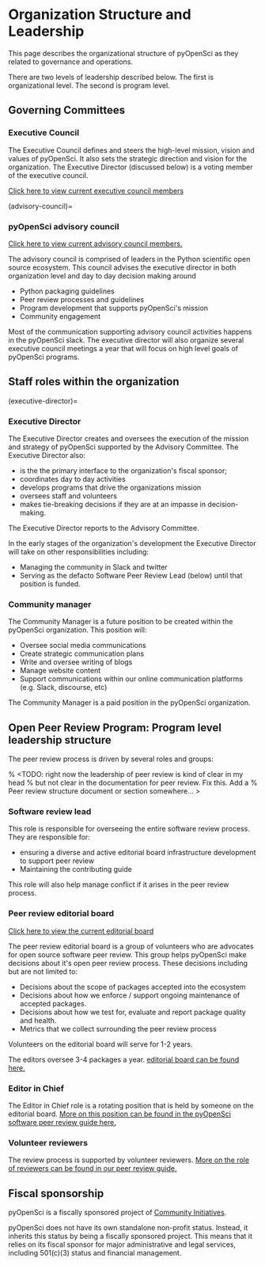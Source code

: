 # Organization Structure and Leadership

This page describes the organizational structure of pyOpenSci as they
related to governance and operations.

There are two levels of leadership described below.
The first is organizational level. The second is program level.

## Governing Committees

### Executive Council

The Executive Council defines and steers the high-level
mission, vision and values of pyOpenSci. It also sets the strategic direction and vision for the organization.
The Executive Director (discussed below) is a voting member of the executive council.

[Click here to view current executive council members](https://www.pyopensci.org/our-community/#executive-council--leadership)

(advisory-council)=
### pyOpenSci advisory council

[Click here to view current advisory council members.](https://www.pyopensci.org/our-community/#pyopensci-advisory-council)

The advisory council is comprised of leaders in the Python scientific
open source ecosystem. This council advises the executive director
in both organization level and day to day decision making around

- Python packaging guidelines
- Peer review processes and guidelines
- Program development that supports pyOpenSci's mission
- Community engagement

Most of the communication supporting advisory council activities
happens in the pyOpenSci slack. The executive director will also
organize several executive council meetings a year that will focus
on high level goals of pyOpenSci programs.

## Staff roles within the organization

(executive-director)=
### Executive Director

The Executive Director creates and oversees the execution of the mission and
strategy of pyOpenSci supported by the Advisory Committee. The Executive Director
also:

- is the the primary interface to the organization's fiscal sponsor;
- coordinates day to day activities
- develops programs that drive the organizations mission
- oversees staff and volunteers
- makes tie-breaking decisions if they are at an impasse in decision-making.

The Executive Director reports to the Advisory Committee.

In the early stages of the organization's development the Executive Director
will take on other responsibilities including:

- Managing the community in Slack and twitter
- Serving as the defacto Software Peer Review Lead (below) until that position is funded.

### Community manager

The Community Manager is a future position to be created within the pyOpenSci
organization. This position will:

- Oversee social media communications
- Create strategic communication plans
- Write and oversee writing of blogs
- Manage website content
- Support communications within our online communication platforms (e.g. Slack, discourse, etc)

The Community Manager is a paid position in the pyOpenSci organization.

## Open Peer Review Program: Program level leadership structure

The peer review process is driven by several roles and groups:

% <TODO: right now the leadership of peer review is kind of clear in my head
% but not clear in the documentation for peer review. Fix this. Add a
% Peer review structure document or section somewhere... >

### Software review lead

This role is responsible for overseeing the entire software review process. They are responsible for:

- ensuring a diverse and active editorial board infrastructure development to support peer review
- Maintaining the contributing guide

This role will also help manage conflict if it arises in the peer review process.

### Peer review editorial board

[Click here to view the current editorial board](https://www.pyopensci.org/about-peer-review/#our-editorial-board)

The peer review editorial board is a group of volunteers who are
advocates for open source software peer review. This
group helps pyOpenSci make decisions about it's open peer review process.
These decisions including but are not limited to:

- Decisions about the scope of packages accepted into the ecosystem
- Decisions about how we enforce / support ongoing maintenance of accepted packages.
- Decisions about how we test for, evaluate and report package quality and health.
- Metrics that we collect surrounding the peer review process

Volunteers on the editorial board will serve for 1-2 years.

The editors oversee 3-4 packages a year.
[editorial board can be found here.](https://www.pyopensci.org/about-peer-review/#our-editorial-board)

### Editor in Chief

The Editor in Chief role is a rotating position
that is held by someone on the editorial board. [More on this position can be
found in the pyOpenSci software peer review guide here.](https://www.pyopensci.org/software-peer-review/how-to/editor-in-chief-guide.html)

### Volunteer reviewers

The review process is supported by volunteer reviewers.
[More on the role of reviewers can be found in our peer review guide.](https://www.pyopensci.org/software-peer-review/how-to/reviewer-guide.html)

## Fiscal sponsorship

pyOpenSci is a fiscally sponsored project of [Community
Initiatives](https://www.communityin.org).

pyOpenSci does not have its own standalone non-profit status. Instead,
it inherits this status by being a fiscally sponsored project. This
means that it relies on its fiscal sponsor for major administrative and
legal services, including 501(c)(3) status and financial management.
